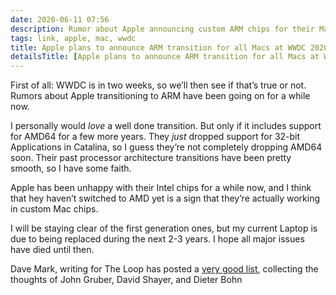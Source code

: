 ```yaml
---
date: 2020-06-11 07:56
description: Rumor about Apple announcing custom ARM chips for their Mac lineup are manifesting again
tags: link, apple, mac, wwdc
title: Apple plans to announce ARM transition for all Macs at WWDC 2020
detailsTitle: [Apple plans to announce ARM transition for all Macs at WWDC 2020](https://arstechnica.com/gadgets/2020/06/apple-plans-to-announce-arm-transition-for-all-macs-at-wwdc-2020//)
---
```


First of all: WWDC is in two weeks, so we’ll then see if that’s true or not. Rumors about Apple transitioning to ARM have been going on for a while now.

I personally would *love* a well done transition. But only if it includes support for AMD64 for a few more years. They *just* dropped support for 32-bit Applications in Catalina, so I guess they’re not completely dropping AMD64 soon. Their past processor architecture transitions have been pretty smooth, so I have some faith.

Apple has been unhappy with their Intel chips for a while now, and I think that hey haven’t switched to AMD yet is a sign that they’re actually working in custom Mac chips.

I will be staying clear of the first generation ones, but my current Laptop is due to being replaced during the next 2-3 years. I hope all major issues have died until then.

Dave Mark, writing for The Loop has posted a [very good list](https://www.loopinsight.com/2020/06/10/a-few-good-reads-and-one-video-on-apple-and-arm-based-macs/), collecting the thoughts of John Gruber, David Shayer, and Dieter Bohn